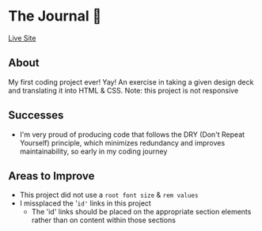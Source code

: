 # The Journal 📓
<a href="https://itsoliviasparks.github.io/the-journal/">Live Site</a>

## About
My first coding project ever! Yay!
An exercise in taking a given design deck and translating it into HTML & CSS.
Note: this project is not responsive

## Successes
- I'm very proud of producing code that follows the DRY (Don't Repeat Yourself) principle, which minimizes redundancy and improves maintainability, so early in my coding journey

## Areas to Improve
- This project did not use a `root font size` & `rem values`
- I missplaced the '`id'` links in this project
  - The 'id' links should be placed on the appropriate section elements rather than on content within those sections
